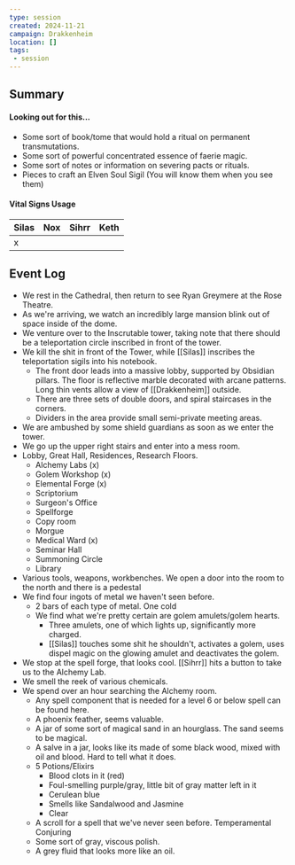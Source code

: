 ```yaml
---
type: session
created: 2024-11-21
campaign: Drakkenheim
location: []
tags:
 - session
---
```



## Summary

#### Looking out for this...

- Some sort of book/tome that would hold a ritual on permanent transmutations.
- Some sort of powerful concentrated essence of faerie magic.
- Some sort of notes or information on severing pacts or rituals.
- Pieces to craft an Elven Soul Sigil (You will know them when you see them)

####  Vital Signs Usage

| Silas | Nox | Sihrr | Keth |
| ----- | --- | ----- | ---- |
| x     |     |       |      |

## Event Log

- We rest in the Cathedral, then return to see Ryan Greymere at the Rose Theatre.
- As we're arriving, we watch an incredibly large mansion blink out of space inside of the dome.
- We venture over to the Inscrutable tower, taking note that there should be a teleportation circle inscribed in front of the tower.
- We kill the shit in front of the Tower, while [[Silas]] inscribes the teleportation sigils into his notebook.
	- The front door leads into a massive lobby, supported by Obsidian pillars. The floor is reflective marble decorated with arcane patterns. Long thin vents allow a view of [[Drakkenheim]] outside. 
	- There are three sets of double doors, and spiral staircases in the corners.
	- Dividers in the area provide small semi-private meeting areas.
- We are ambushed by some shield guardians as soon as we enter the tower.
- We go up the upper right stairs and enter into a mess room.
- Lobby, Great Hall, Residences, Research Floors.
	- Alchemy Labs (x)
	- Golem Workshop (x)
	- Elemental Forge (x)
	- Scriptorium
	- Surgeon's Office
	- Spellforge
	- Copy room
	- Morgue
	- Medical Ward (x)
	- Seminar Hall
	- Summoning Circle
	- Library
- Various tools, weapons, workbenches. We open a door into the room to the north and there is a pedestal
- We find four ingots of metal we haven't seen before.
	- 2 bars of each type of metal. One cold
	- We find what we're pretty certain are golem amulets/golem hearts.
		- Three amulets, one of which lights up, significantly more charged.
		- [[Silas]] touches some shit he shouldn't, activates a golem, uses dispel magic on the glowing amulet and deactivates the golem.
- We stop at the spell forge, that looks cool. [[Sihrr]] hits a button to take us to the Alchemy Lab.
- We smell the reek of various chemicals.
- We spend over an hour searching the Alchemy room.
	- Any spell component that is needed for a level 6 or below spell can be found here.
	- A phoenix feather, seems valuable.
	- A jar of some sort of magical sand in an hourglass. The sand seems to be magical.
	- A salve in a jar, looks like its made of some black wood, mixed with oil and blood. Hard to tell what it does.
	- 5 Potions/Elixirs
		- Blood clots in it (red)
		- Foul-smelling purple/gray, little bit of gray matter left in it
		- Cerulean blue
		- Smells like Sandalwood and Jasmine
		- Clear
	- A scroll for a spell that we've never seen before. Temperamental Conjuring
	- Some sort of gray, viscous polish.
	- A grey fluid that looks more like an oil.
